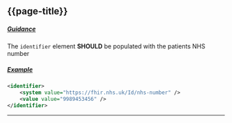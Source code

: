 ## {{page-title}}

<h5><ins>Guidance</ins></h5>

The `identifier` element **SHOULD** be populated with the patients NHS number

<h5><ins>Example</ins></h5>

```xml
<identifier>
    <system value="https://fhir.nhs.uk/Id/nhs-number" />
    <value value="9989453456" />
</identifier>
```

---